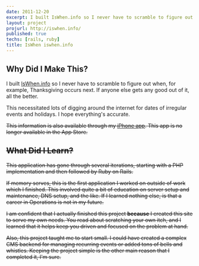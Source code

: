 ```yaml
---
date: 2011-12-20
excerpt: I built IsWhen.info so I never have to scramble to figure out when, for example, Thanksgiving occurs next. If anyone else gets any good out of it, all the better.
layout: project
projurl: http://iswhen.info/
published: true
techs: [rails, ruby]
title: IsWhen iswhen.info
---
```


## Why Did I Make This?

I built [IsWhen.info](http://iswhen.info/) so I never have to scramble to figure out when, for example, Thanksgiving occurs next.
If anyone else gets any good out of it, all the better.

This necessitated lots of digging around the internet for dates of irregular events and holidays.
I hope everything's accurate.

<strike>This information is also available through my [iPhone app](http://example.com/).<strike> This app is no longer available in the App Store.

## What Did I Learn?

This application has gone through several iterations, starting with a PHP implementation and then followed by Ruby on Rails.

If memory serves, this is the first application I worked on outside of work which I finished.
This involved quite a bit of education on server setup and maintenance, DNS setup, and the like.
If I learned nothing else, is that a career in Operations is not in my future.

I am confident that I actually finished this project **because** I created this site to serve my own needs.
You read about scratching your own itch, and I learned that it helps keep you driven and focused on the problem at hand.

Also, this project taught me to start small. I could have created a complex CMS backend for managing recurring events or added tons of bells and whistles.
Keeping the project simple is the other main reason that I completed it, I'm sure.

